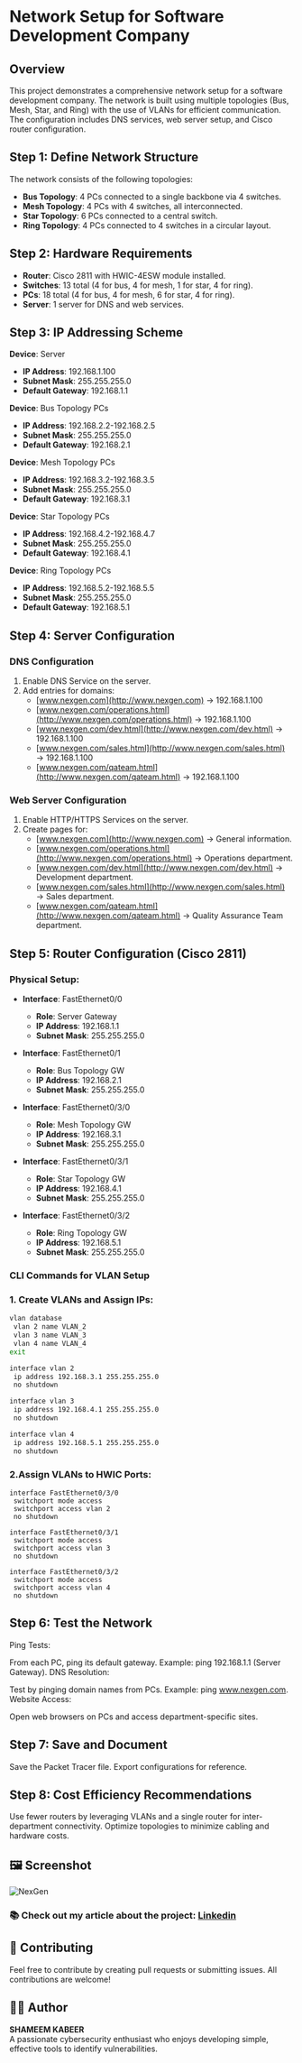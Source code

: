 # Network Setup for Software Development Company

## Overview

This project demonstrates a comprehensive network setup for a software development company. The network is built using multiple topologies (Bus, Mesh, Star, and Ring) with the use of VLANs for efficient communication. The configuration includes DNS services, web server setup, and Cisco router configuration.

## Step 1: Define Network Structure

The network consists of the following topologies:

- **Bus Topology**: 4 PCs connected to a single backbone via 4 switches.
- **Mesh Topology**: 4 PCs with 4 switches, all interconnected.
- **Star Topology**: 6 PCs connected to a central switch.
- **Ring Topology**: 4 PCs connected to 4 switches in a circular layout.

## Step 2: Hardware Requirements

- **Router**: Cisco 2811 with HWIC-4ESW module installed.
- **Switches**: 13 total (4 for bus, 4 for mesh, 1 for star, 4 for ring).
- **PCs**: 18 total (4 for bus, 4 for mesh, 6 for star, 4 for ring).
- **Server**: 1 server for DNS and web services.

## Step 3: IP Addressing Scheme

**Device**: Server  
- **IP Address**: 192.168.1.100  
- **Subnet Mask**: 255.255.255.0  
- **Default Gateway**: 192.168.1.1  

**Device**: Bus Topology PCs  
- **IP Address**: 192.168.2.2-192.168.2.5  
- **Subnet Mask**: 255.255.255.0  
- **Default Gateway**: 192.168.2.1  

**Device**: Mesh Topology PCs  
- **IP Address**: 192.168.3.2-192.168.3.5  
- **Subnet Mask**: 255.255.255.0  
- **Default Gateway**: 192.168.3.1  

**Device**: Star Topology PCs  
- **IP Address**: 192.168.4.2-192.168.4.7  
- **Subnet Mask**: 255.255.255.0  
- **Default Gateway**: 192.168.4.1  

**Device**: Ring Topology PCs  
- **IP Address**: 192.168.5.2-192.168.5.5  
- **Subnet Mask**: 255.255.255.0  
- **Default Gateway**: 192.168.5.1  

## Step 4: Server Configuration

### DNS Configuration

1. Enable DNS Service on the server.
2. Add entries for domains:
   - [www.nexgen.com](http://www.nexgen.com) → 192.168.1.100
   - [www.nexgen.com/operations.html](http://www.nexgen.com/operations.html) → 192.168.1.100
   - [www.nexgen.com/dev.html](http://www.nexgen.com/dev.html) → 192.168.1.100
   - [www.nexgen.com/sales.html](http://www.nexgen.com/sales.html) → 192.168.1.100
   - [www.nexgen.com/qateam.html](http://www.nexgen.com/qateam.html) → 192.168.1.100

### Web Server Configuration

1. Enable HTTP/HTTPS Services on the server.
2. Create pages for:
   - [www.nexgen.com](http://www.nexgen.com) → General information.
   - [www.nexgen.com/operations.html](http://www.nexgen.com/operations.html) → Operations department.
   - [www.nexgen.com/dev.html](http://www.nexgen.com/dev.html) → Development department.
   - [www.nexgen.com/sales.html](http://www.nexgen.com/sales.html) → Sales department.
   - [www.nexgen.com/qateam.html](http://www.nexgen.com/qateam.html) → Quality Assurance Team department.

## Step 5: Router Configuration (Cisco 2811)

### Physical Setup:

- **Interface**: FastEthernet0/0  
  - **Role**: Server Gateway  
  - **IP Address**: 192.168.1.1  
  - **Subnet Mask**: 255.255.255.0  

- **Interface**: FastEthernet0/1  
  - **Role**: Bus Topology GW  
  - **IP Address**: 192.168.2.1  
  - **Subnet Mask**: 255.255.255.0  

- **Interface**: FastEthernet0/3/0  
  - **Role**: Mesh Topology GW  
  - **IP Address**: 192.168.3.1  
  - **Subnet Mask**: 255.255.255.0  

- **Interface**: FastEthernet0/3/1  
  - **Role**: Star Topology GW  
  - **IP Address**: 192.168.4.1  
  - **Subnet Mask**: 255.255.255.0  

- **Interface**: FastEthernet0/3/2  
  - **Role**: Ring Topology GW  
  - **IP Address**: 192.168.5.1  
  - **Subnet Mask**: 255.255.255.0  

### CLI Commands for VLAN Setup

### 1. Create VLANs and Assign IPs:

```bash
vlan database
 vlan 2 name VLAN_2
 vlan 3 name VLAN_3
 vlan 4 name VLAN_4
exit

interface vlan 2
 ip address 192.168.3.1 255.255.255.0
 no shutdown

interface vlan 3
 ip address 192.168.4.1 255.255.255.0
 no shutdown

interface vlan 4
 ip address 192.168.5.1 255.255.255.0
 no shutdown
```
### 2.Assign VLANs to HWIC Ports:
```
interface FastEthernet0/3/0
 switchport mode access
 switchport access vlan 2
 no shutdown

interface FastEthernet0/3/1
 switchport mode access
 switchport access vlan 3
 no shutdown

interface FastEthernet0/3/2
 switchport mode access
 switchport access vlan 4
 no shutdown
```
## Step 6: Test the Network
Ping Tests:

From each PC, ping its default gateway.
Example: ping 192.168.1.1 (Server Gateway).
DNS Resolution:

Test by pinging domain names from PCs.
Example: ping www.nexgen.com.
Website Access:

Open web browsers on PCs and access department-specific sites.

## Step 7: Save and Document
Save the Packet Tracer file.
Export configurations for reference.

## Step 8: Cost Efficiency Recommendations
Use fewer routers by leveraging VLANs and a single router for inter-department connectivity.
Optimize topologies to minimize cabling and hardware costs.

## 🖼️ Screenshot

![NexGen](https://github.com/user-attachments/assets/8abce5de-9caf-40a9-84a1-39f6b926f402)


### 📚 Check out my article about the project: [Linkedin](https://www.linkedin.com/pulse/network-design-nexgen-software-company-mohamed-shameem-pa-moi5c/?trackingId=j%2BuJ6ei8R%2BaVTyt540QY%2Fw%3D%3D)

## 🤝 Contributing
Feel free to contribute by creating pull requests or submitting issues. All contributions are welcome!

## 🧑‍💻 **Author**  
**SHAMEEM KABEER**  
A passionate cybersecurity enthusiast who enjoys developing simple, effective tools to identify vulnerabilities.



